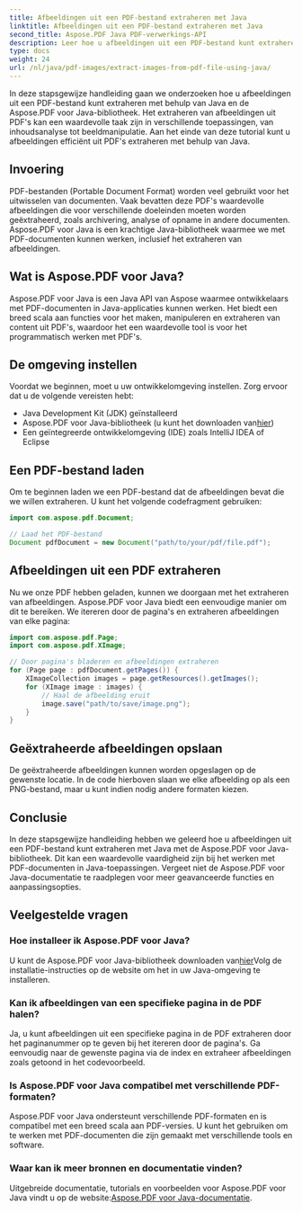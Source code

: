 ```yaml
---
title: Afbeeldingen uit een PDF-bestand extraheren met Java
linktitle: Afbeeldingen uit een PDF-bestand extraheren met Java
second_title: Aspose.PDF Java PDF-verwerkings-API
description: Leer hoe u afbeeldingen uit een PDF-bestand kunt extraheren met Java met Aspose.PDF voor Java. Stapsgewijze handleiding met broncode. Ontgrendel PDF-afbeeldingextractie nu.
type: docs
weight: 24
url: /nl/java/pdf-images/extract-images-from-pdf-file-using-java/
---
```


In deze stapsgewijze handleiding gaan we onderzoeken hoe u afbeeldingen uit een PDF-bestand kunt extraheren met behulp van Java en de Aspose.PDF voor Java-bibliotheek. Het extraheren van afbeeldingen uit PDF's kan een waardevolle taak zijn in verschillende toepassingen, van inhoudsanalyse tot beeldmanipulatie. Aan het einde van deze tutorial kunt u afbeeldingen efficiënt uit PDF's extraheren met behulp van Java.

## Invoering

PDF-bestanden (Portable Document Format) worden veel gebruikt voor het uitwisselen van documenten. Vaak bevatten deze PDF's waardevolle afbeeldingen die voor verschillende doeleinden moeten worden geëxtraheerd, zoals archivering, analyse of opname in andere documenten. Aspose.PDF voor Java is een krachtige Java-bibliotheek waarmee we met PDF-documenten kunnen werken, inclusief het extraheren van afbeeldingen.

## Wat is Aspose.PDF voor Java?

Aspose.PDF voor Java is een Java API van Aspose waarmee ontwikkelaars met PDF-documenten in Java-applicaties kunnen werken. Het biedt een breed scala aan functies voor het maken, manipuleren en extraheren van content uit PDF's, waardoor het een waardevolle tool is voor het programmatisch werken met PDF's.

## De omgeving instellen

Voordat we beginnen, moet u uw ontwikkelomgeving instellen. Zorg ervoor dat u de volgende vereisten hebt:

- Java Development Kit (JDK) geïnstalleerd
-  Aspose.PDF voor Java-bibliotheek (u kunt het downloaden van[hier](https://releases.aspose.com/pdf/java/))
- Een geïntegreerde ontwikkelomgeving (IDE) zoals IntelliJ IDEA of Eclipse

## Een PDF-bestand laden

Om te beginnen laden we een PDF-bestand dat de afbeeldingen bevat die we willen extraheren. U kunt het volgende codefragment gebruiken:

```java
import com.aspose.pdf.Document;

// Laad het PDF-bestand
Document pdfDocument = new Document("path/to/your/pdf/file.pdf");
```

## Afbeeldingen uit een PDF extraheren

Nu we onze PDF hebben geladen, kunnen we doorgaan met het extraheren van afbeeldingen. Aspose.PDF voor Java biedt een eenvoudige manier om dit te bereiken. We itereren door de pagina's en extraheren afbeeldingen van elke pagina:

```java
import com.aspose.pdf.Page;
import com.aspose.pdf.XImage;

// Door pagina's bladeren en afbeeldingen extraheren
for (Page page : pdfDocument.getPages()) {
    XImageCollection images = page.getResources().getImages();
    for (XImage image : images) {
        // Haal de afbeelding eruit
        image.save("path/to/save/image.png");
    }
}
```

## Geëxtraheerde afbeeldingen opslaan

De geëxtraheerde afbeeldingen kunnen worden opgeslagen op de gewenste locatie. In de code hierboven slaan we elke afbeelding op als een PNG-bestand, maar u kunt indien nodig andere formaten kiezen.

## Conclusie

In deze stapsgewijze handleiding hebben we geleerd hoe u afbeeldingen uit een PDF-bestand kunt extraheren met Java met de Aspose.PDF voor Java-bibliotheek. Dit kan een waardevolle vaardigheid zijn bij het werken met PDF-documenten in Java-toepassingen. Vergeet niet de Aspose.PDF voor Java-documentatie te raadplegen voor meer geavanceerde functies en aanpassingsopties.

## Veelgestelde vragen

### Hoe installeer ik Aspose.PDF voor Java?

 U kunt de Aspose.PDF voor Java-bibliotheek downloaden van[hier](https://releases.aspose.com/pdf/java/)Volg de installatie-instructies op de website om het in uw Java-omgeving te installeren.

### Kan ik afbeeldingen van een specifieke pagina in de PDF halen?

Ja, u kunt afbeeldingen uit een specifieke pagina in de PDF extraheren door het paginanummer op te geven bij het itereren door de pagina's. Ga eenvoudig naar de gewenste pagina via de index en extraheer afbeeldingen zoals getoond in het codevoorbeeld.

### Is Aspose.PDF voor Java compatibel met verschillende PDF-formaten?

Aspose.PDF voor Java ondersteunt verschillende PDF-formaten en is compatibel met een breed scala aan PDF-versies. U kunt het gebruiken om te werken met PDF-documenten die zijn gemaakt met verschillende tools en software.

### Waar kan ik meer bronnen en documentatie vinden?

Uitgebreide documentatie, tutorials en voorbeelden voor Aspose.PDF voor Java vindt u op de website:[Aspose.PDF voor Java-documentatie](https://reference.aspose.com/pdf/java/).